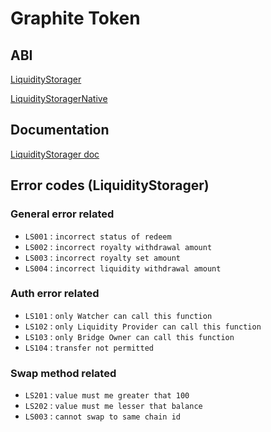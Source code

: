 # Graphite Token

## ABI

[LiquidityStorager](abi/LiquidityStorager.json)

[LiquidityStoragerNative](abi/LiquidityStoragerNative.json)

## Documentation

[LiquidityStorager doc](docs/LiquidityStorager.md)

## Error codes (LiquidityStorager)

### General error related

- `LS001` : `incorrect status of redeem`
- `LS002` : `incorrect royalty withdrawal amount`
- `LS003` : `incorrect royalty set amount`
- `LS004` : `incorrect liquidity withdrawal amount`


### Auth error related

- `LS101` : `only Watcher can call this function`
- `LS102` : `only Liquidity Provider can call this function`
- `LS103` : `only Bridge Owner can call this function`
- `LS104` : `transfer not permitted`


### Swap method related

- `LS201` : `value must me greater that 100`
- `LS202` : `value must me lesser that balance`
- `LS003` : `cannot swap to same chain id`
